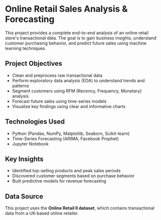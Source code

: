 # Online Retail Sales Analysis & Forecasting

This project provides a complete end-to-end analysis of an online retail store's transactional data. The goal is to gain business insights, understand customer purchasing behavior, and predict future sales using machine learning techniques.

## Project Objectives

- Clean and preprocess raw transactional data
- Perform exploratory data analysis (EDA) to understand trends and patterns
- Segment customers using RFM (Recency, Frequency, Monetary) analysis
- Forecast future sales using time-series models
- Visualize key findings using clear and informative charts

## Technologies Used

- Python (Pandas, NumPy, Matplotlib, Seaborn, Scikit-learn)
- Time-Series Forecasting (ARIMA, Facebook Prophet)
- Jupyter Notebook

## Key Insights

- Identified top-selling products and peak sales periods
- Discovered customer segments based on purchase behavior
- Built predictive models for revenue forecasting

## Data Source

This project uses the **Online Retail II dataset**, which contains transactional data from a UK-based online retailer.

